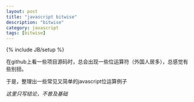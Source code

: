 ```yaml
---
layout: post
title: "javascript bitwise"
description: "bitwise"
category: javascript
tags: [bitwise]
---
```

{% include JB/setup %}


在github上看一些项目源码时，总会出现一些位运算符（外国人居多），总感觉有些别扭。


于是，整理出一些常见又简单的javascript位运算例子


*这里只写结论，不普及基础*


<script type="text/javascript" src="https://gist.github.com/xxjinwei/6408839"></script>


